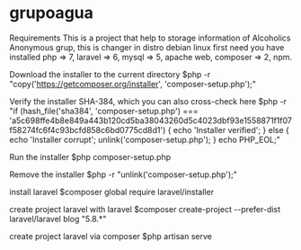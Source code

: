 # grupoagua
Requirements
This is a project that help to storage information of Alcoholics Anonymous grup, this is changer in distro debian linux
first need you have installed php => 7, laravel => 6, mysql => 5, apache web, composer => 2, npm.

Download the installer to the current directory
$php -r "copy('https://getcomposer.org/installer', 'composer-setup.php');"

Verify the installer SHA-384, which you can also cross-check here
$php -r "if (hash_file('sha384', 'composer-setup.php') === 'a5c698ffe4b8e849a443b120cd5ba38043260d5c4023dbf93e1558871f1f07f58274fc6f4c93bcfd858c6bd0775cd8d1') { echo 'Installer verified'; } else { echo 'Installer corrupt'; unlink('composer-setup.php'); } echo PHP_EOL;"

Run the installer
$php composer-setup.php

Remove the installer
$php -r "unlink('composer-setup.php');"

install laravel 
$composer global require laravel/installer

create project laravel with laravel
$composer create-project --prefer-dist laravel/laravel blog "5.8.*"

create project laravel via composer
$php artisan serve



